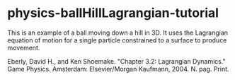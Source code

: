 # physics-ballHillLagrangian-tutorial
This is an example of a ball moving down a hill in 3D. It uses the Lagrangian equation of motion for a single particle constrained to a surface to produce movement. 

Eberly, David H., and Ken Shoemake. "Chapter 3.2: Lagrangian Dynamics." Game Physics. Amsterdam: Elsevier/Morgan Kaufmann, 2004. N. pag. Print.
